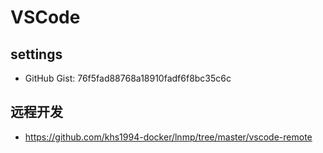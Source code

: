 # VSCode

## settings

* GitHub Gist: 76f5fad88768a18910fadf6f8bc35c6c

## 远程开发

* https://github.com/khs1994-docker/lnmp/tree/master/vscode-remote

